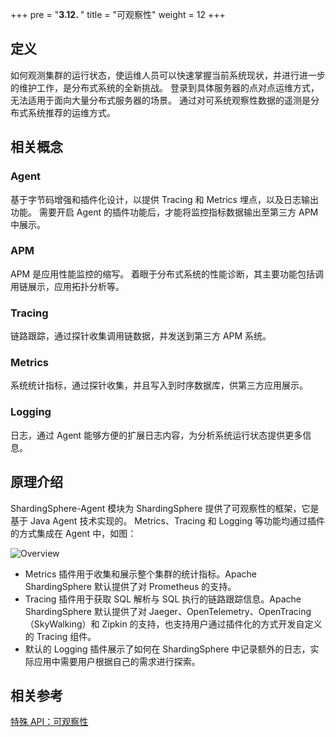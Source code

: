 +++
pre = "<b>3.12. </b>"
title = "可观察性"
weight = 12
+++

## 定义
如何观测集群的运行状态，使运维人员可以快速掌握当前系统现状，并进行进一步的维护工作，是分布式系统的全新挑战。
登录到具体服务器的点对点运维方式，无法适用于面向大量分布式服务器的场景。
通过对可系统观察性数据的遥测是分布式系统推荐的运维方式。

## 相关概念

### Agent
基于字节码增强和插件化设计，以提供 Tracing 和 Metrics 埋点，以及日志输出功能。
需要开启 Agent 的插件功能后，才能将监控指标数据输出至第三方 APM 中展示。

### APM
APM 是应用性能监控的缩写。
着眼于分布式系统的性能诊断，其主要功能包括调用链展示，应用拓扑分析等。

### Tracing
链路跟踪，通过探针收集调用链数据，并发送到第三方 APM 系统。

### Metrics
系统统计指标，通过探针收集，并且写入到时序数据库，供第三方应用展示。

### Logging
日志，通过 Agent 能够方便的扩展日志内容，为分析系统运行状态提供更多信息。

 ## 原理介绍
ShardingSphere-Agent 模块为 ShardingSphere 提供了可观察性的框架，它是基于 Java Agent 技术实现的。
Metrics、Tracing 和 Logging 等功能均通过插件的方式集成在 Agent 中，如图：

![Overview](https://shardingsphere.apache.org/document/current/img/apm/overview_v4.png)

- Metrics 插件用于收集和展示整个集群的统计指标。Apache ShardingSphere 默认提供了对 Prometheus 的支持。
- Tracing 插件用于获取 SQL 解析与 SQL 执行的链路跟踪信息。Apache ShardingSphere 默认提供了对 Jaeger、OpenTelemetry、OpenTracing（SkyWalking）和 Zipkin 的支持，也支持用户通过插件化的方式开发自定义的 Tracing 组件。
- 默认的 Logging 插件展示了如何在 ShardingSphere 中记录额外的日志，实际应用中需要用户根据自己的需求进行探索。

## 相关参考
[特殊 API：可观察性](/cn/user-manual/shardingsphere-jdbc/special-api/observability/)
